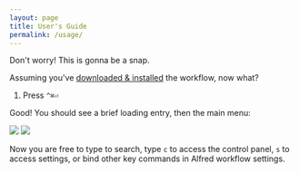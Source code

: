 ```yaml
---
layout: page
title: User's Guide
permalink: /usage/
---
```


Don't worry! This is gonna be a snap.

Assuming you've [downloaded & installed][dl] the workflow, now what?

[dl]: {{site.baseurl}}/download "Download & install the workflow using this guide"

1. Press `^⌘⏎`

Good! You should see a brief loading entry, then the main menu:

![]({{site.baseurl}}/img/loading.png)
![]({{site.baseurl}}/img/main_menu.png)

Now you are free to type to search, type `c` to access the control panel, `s` to access settings, or bind other key commands in Alfred workflow settings.